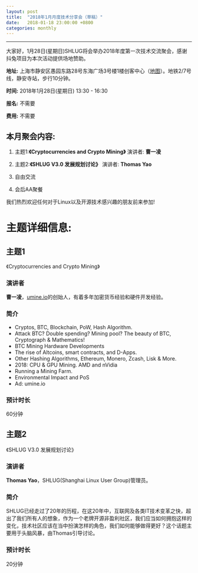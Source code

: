 ```yaml
---
layout: post
title:  "2018年1月月度技术分享会（草稿）"
date:   2018-01-18 23:00:00 +0800
categories: monthly
---
```

--------------------------------------------------------------------------------
大家好，1月28日(星期日)SHLUG将会举办2018年度第一次技术交流聚会，感谢抖兔项目为本次活动提供场地赞助。

**地址:** 上海市静安区愚园东路28号东海广场3号楼1楼创客中心（[地图](https://ditu.amap.com/place/B0FFGKWZUN)）。地铁2/7号线，静安寺站，步行10分钟。

**时间:** 2018年1月28日(星期日) 13:30 - 16:30

**报名:** 不需要

**费用:** 不需要

本月聚会内容:
---------------
1. 主题1:**《Cryptocurrencies and Crypto Mining》** 演讲者: **曹一凌**

2. 主题2:**《SHLUG V3.0 发展规划讨论》** 演讲者: **Thomas Yao**

4. 自由交流

5. 会后AA聚餐

我们热烈欢迎任何对于Linux以及开源技术感兴趣的朋友前来参加!

# 主题详细信息:
## 主题1
《Cryptocurrencies and Crypto Mining》

### 演讲者
**曹一凌**，[umine.io](https://umine.io/)的创始人，有着多年加密货币经验和硬件开发经验。

### 简介
- Cryptos, BTC, Blockchain, PoW, Hash Algorithm.
- Attack BTC? Double spending? Mining pool? The beauty of BTC, Cryptograph & Mathematics!
- BTC Mining Hardware Developments
- The rise of Altcoins, smart contracts, and D-Apps.
- Other Hashing Algorithms, Ethereum, Monero, Zcash, Lisk & More.
- 2018: CPU & GPU Mining. AMD and nVidia
- Running a Mining Farm.
- Environmental Impact and PoS
- Ad: umine.io
   
### 预计时长
60分钟

## 主题2
《SHLUG V3.0 发展规划讨论》

### 演讲者
**Thomas Yao**，SHLUG(Shanghai Linux User Group)管理员。

### 简介
SHLUG已经走过了20年的历程，在这20年中，互联网及各类IT技术变革之快，超出了我们所有人的想象，作为一个老牌开源非盈利社区，我们应当如何拥抱这样的变化，技术社区应该在当中扮演怎样的角色，我们如何能够做得更好？这个话题主要用于头脑风暴，由Thomas引导讨论。

### 预计时长
20分钟
